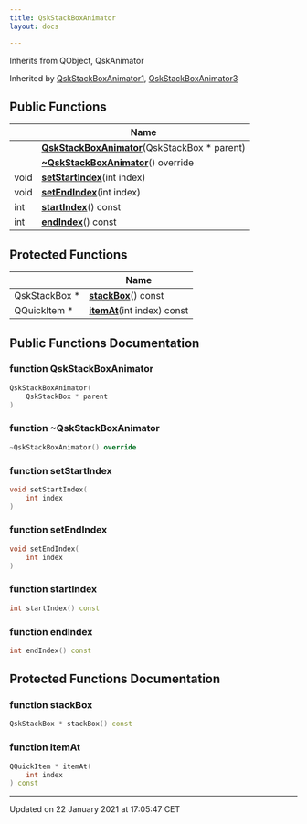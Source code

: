 ```yaml
---
title: QskStackBoxAnimator
layout: docs

---
```





Inherits from QObject, QskAnimator

Inherited by [QskStackBoxAnimator1](/docs/classes/class_qsk_stack_box_animator1/), [QskStackBoxAnimator3](/docs/classes/class_qsk_stack_box_animator3/)

## Public Functions

|                | Name           |
| -------------- | -------------- |
| | **[QskStackBoxAnimator](/docs/classes/class_qsk_stack_box_animator/#function-qskstackboxanimator)**(QskStackBox * parent) |
| | **[~QskStackBoxAnimator](/docs/classes/class_qsk_stack_box_animator/#function-~qskstackboxanimator)**() override |
| void | **[setStartIndex](/docs/classes/class_qsk_stack_box_animator/#function-setstartindex)**(int index) |
| void | **[setEndIndex](/docs/classes/class_qsk_stack_box_animator/#function-setendindex)**(int index) |
| int | **[startIndex](/docs/classes/class_qsk_stack_box_animator/#function-startindex)**() const |
| int | **[endIndex](/docs/classes/class_qsk_stack_box_animator/#function-endindex)**() const |

## Protected Functions

|                | Name           |
| -------------- | -------------- |
| QskStackBox * | **[stackBox](/docs/classes/class_qsk_stack_box_animator/#function-stackbox)**() const |
| QQuickItem * | **[itemAt](/docs/classes/class_qsk_stack_box_animator/#function-itemat)**(int index) const |

## Public Functions Documentation

### function QskStackBoxAnimator

```cpp
QskStackBoxAnimator(
    QskStackBox * parent
)
```


### function ~QskStackBoxAnimator

```cpp
~QskStackBoxAnimator() override
```


### function setStartIndex

```cpp
void setStartIndex(
    int index
)
```


### function setEndIndex

```cpp
void setEndIndex(
    int index
)
```


### function startIndex

```cpp
int startIndex() const
```


### function endIndex

```cpp
int endIndex() const
```


## Protected Functions Documentation

### function stackBox

```cpp
QskStackBox * stackBox() const
```


### function itemAt

```cpp
QQuickItem * itemAt(
    int index
) const
```


-------------------------------

Updated on 22 January 2021 at 17:05:47 CET